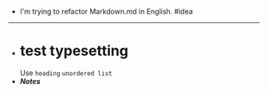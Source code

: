 - I'm trying to refactor Markdown.md in English. #idea
- ---
- # test typesetting
  Use `heading` `unordered list`
- ***Notes***